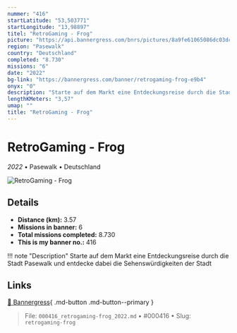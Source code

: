 ```yaml
---
nummer: "416"
startLatitude: "53,503771"
startLongitude: "13,98897"
titel: "RetroGaming - Frog"
picture: "https://api.bannergress.com/bnrs/pictures/8a9fe61065086dc03dcb9410114399a3"
region: "Pasewalk"
country: "Deutschland"
completed: "8.730"
missions: "6"
date: "2022"
bg-link: "https://bannergress.com/banner/retrogaming-frog-e9b4"
onyx: "0"
description: "Starte auf dem Markt eine Entdeckungsreise durch die Stadt Pasewalk und entdecke dabei die Sehenswürdigkeiten der Stadt"
lengthKMeters: "3,57"
umap: ""
title: "RetroGaming - Frog"
---
```

# RetroGaming - Frog

*2022* • Pasewalk • Deutschland

![RetroGaming - Frog](https://api.bannergress.com/bnrs/pictures/8a9fe61065086dc03dcb9410114399a3)

## Details
- **Distance (km):** 3.57
- **Missions in banner:** 6
- **Total missions completed:** 8.730
- **This is my banner no.:** 416


!!! note "Description"
    Starte auf dem Markt eine Entdeckungsreise durch die Stadt Pasewalk und entdecke dabei die Sehenswürdigkeiten der Stadt



## Links
[🔗 Bannergress](https://bannergress.com/banner/retrogaming-frog-e9b4){ .md-button .md-button--primary }



> File: `000416_retrogaming-frog_2022.md` • #000416 • Slug: `retrogaming-frog`
